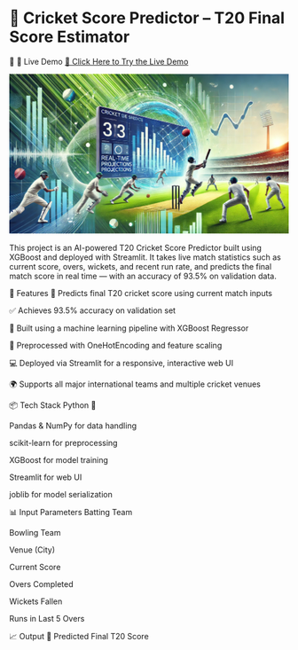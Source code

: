 # 🏏 Cricket Score Predictor – T20 Final Score Estimator



🔗 🚀 Live Demo 
[🔗 Click Here to Try the Live Demo](https://t20scorepredictorbyzaidnaeem.streamlit.app/)


![screenshot](gitimg.webp)



This project is an AI-powered T20 Cricket Score Predictor built using XGBoost and deployed with Streamlit.
It takes live match statistics such as current score, overs, wickets, and recent run rate, and predicts the final match score in real time — with an accuracy of 93.5% on validation data.

🚀 Features
🎯 Predicts final T20 cricket score using current match inputs

✅ Achieves 93.5% accuracy on validation set

🧠 Built using a machine learning pipeline with XGBoost Regressor

🧹 Preprocessed with OneHotEncoding and feature scaling

💻 Deployed via Streamlit for a responsive, interactive web UI

🌍 Supports all major international teams and multiple cricket venues

📦 Tech Stack
Python 🐍

Pandas & NumPy for data handling

scikit-learn for preprocessing

XGBoost for model training

Streamlit for web UI

joblib for model serialization

📊 Input Parameters
Batting Team

Bowling Team

Venue (City)

Current Score

Overs Completed

Wickets Fallen

Runs in Last 5 Overs

📈 Output
🏁 Predicted Final T20 Score
